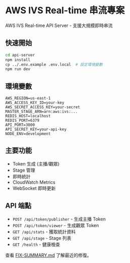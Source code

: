 # AWS IVS Real-time 串流專案

AWS IVS Real-time API Server - 支援大規模即時串流

## 快速開始

```bash
cd api-server
npm install
cp ../.env.example .env.local  # 設定環境變數
npm run dev
```

## 環境變數

```env
AWS_REGION=us-east-1
AWS_ACCESS_KEY_ID=your-key
AWS_SECRET_ACCESS_KEY=your-secret
MASTER_STAGE_ARN=arn:aws:ivs:...
REDIS_HOST=localhost
REDIS_PORT=6379
API_PORT=3000
API_SECRET_KEY=your-api-key
NODE_ENV=development
```

## 主要功能

- Token 生成 (主播/觀眾)
- Stage 管理
- 即時統計
- CloudWatch Metrics
- WebSocket 即時更新

## API 端點

- `POST /api/token/publisher` - 生成主播 Token
- `POST /api/token/viewer` - 生成觀眾 Token
- `GET /api/stats` - 獲取統計資料
- `GET /api/stage` - Stage 列表
- `GET /health` - 健康檢查

查看 [FIX-SUMMARY.md](api-server/FIX-SUMMARY.md) 了解最近的修復。
